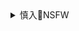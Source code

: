 <details><summary>慎入🔞NSFW</summary>

Not Safe For Work
<img src="https://upload.wikimedia.org/wikipedia/commons/thumb/d/d3/Biohazard_Symbol_Specification.png/210px-Biohazard_Symbol_Specification.png">

<details><summary><b>风险自理Use At Your Own Risk🈲</summary>

### 立陶宛的一月：苏联解体的开始
https://www.dw.com/zh/%E7%AB%8B%E9%99%B6%E5%AE%9B%E7%9A%84%E4%B8%80%E6%9C%88%E8%8B%8F%E8%81%94%E8%A7%A3%E4%BD%93%E7%9A%84%E5%BC%80%E5%A7%8B/a-56215907

30年前，苏联军队占领了维尔纽斯电视塔。克里姆林宫希望借此拯救苏联，然而事实上，这一流血事件加速了苏联解体。

苏联军官塔尔哈诺夫（Vladimir Tarkhanov）是苏联军队中唯一公开谴责克里姆林宫军事行动的人。他回忆说："我要求士兵们不要离开军营。我对他们说，我们宣誓捍卫的是国家安全，而不是与平m作战。

莫斯科也很清楚，不能仅依靠驻立陶宛的部队。因此，来自俄罗s普斯科夫的伞兵和苏联g家安全委员会（也称"克格勃"，KGB）的特种部队被调至维尔纽斯。他们的任务是阻止立陶宛领导层通过电视和广播向mz传达信息。占领维尔纽斯的电视塔和市中心的广播中心是第一步，此后计划对议会进行强攻，并逮捕立陶宛领d人。

然而一切并没有按照苏联的计划进行。在1月12日晚间，成千上万人聚集在广播中心、电视塔等公共设施前，围成人盾守卫。

当时，丹麦记者罗斯（Flemming Rose）在一家维尔纽斯高层酒店的最顶层跟踪、记录了这一事件。
这是我第一次看到有人被杀，是被伞兵射杀的。

有一名苏联军人丧生。鲍伊泽特说，"我认为，他（苏联军人）是被其同伴误杀的。后来苏联g媒报道称，这名军g被广播中心捍卫者杀死，但大楼里根本没有人开枪。我看到士兵们在大楼里引爆多个烟雾弹，以造成这里曾经发生战斗的假象……广播中心里没人有武器，我发誓！

最终，克里姆林宫没有发出强攻立陶宛议会的命令。这让立陶宛免于大规模流血事件。

叶利钦会见了宣布脱离苏联的波罗的海三国的领导人，向他们保证将全力支持。

人们记得，那位名叫洛蕾塔（Loreta Asanavičiūtė）的姑娘穿着白色的裙子，躺在棺材里，就好像要准备参加圣餐或者婚礼一样，她是14人中唯一的女性。记者罗斯回忆说："来了成千上万人。在那一刻我明白了，立陶宛是无法被征服的。

苏联电视台的新闻节目说，在立陶宛没有拒绝执行命令的军官；这是立陶宛人编出来的。

那之后，塔尔哈诺夫又被邀请到总参谋部，要求他对着媒体否认之前所说的话，而他拒绝这样做。他最终被苏联军方开除，而在1991年12月25日，他曾宣誓效忠的苏联也正式宣告终结。

</details>
</details>

